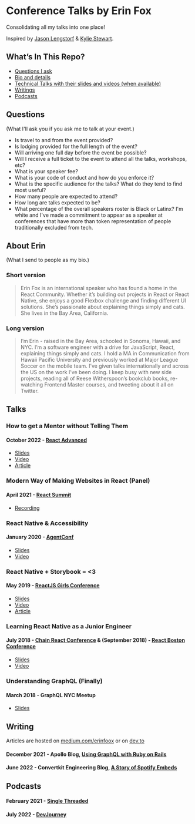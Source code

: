 # Conference Talks by Erin Fox 

Consolidating all my talks into one place!

Inspired by [Jason Lengstorf](https://lengstorf.com/) & [Kylie Stewart](https://github.com/kale-stew/talks).

## What’s In This Repo?

- [Questions I ask](#questions)
- [Bio and details](#about-erin)
- [Technical Talks with their slides and videos (when available)](#talks)
- [Writings](#writing)
- [Podcasts](#podcasts)

## Questions

(What I'll ask you if you ask me to talk at your event.)

- Is travel to and from the event provided? 
- Is lodging provided for the full length of the event? 
- Will arriving one full day before the event be possible?
- Will I receive a full ticket to the event to attend all the talks, workshops, etc?
- What is your speaker fee?
- What is your code of conduct and how do you enforce it?
- What is the specific audience for the talks? What do they tend to find most useful? 
- How many people are expected to attend?
- How long are talks expected to be?
- What percentage of the overall speakers roster is Black or Latinx? I'm white and I've made a commitment to appear as a speaker at conferences that have more than token representation of people traditionally excluded from tech. 



## About Erin

(What I send to people as my bio.)

### Short version

> Erin Fox is an international speaker who has found a home in the React Community. Whether it’s building out projects in React or React Native, she enjoys a good Flexbox challenge and finding different UI solutions. She’s passionate about explaining things simply and cats. She lives in the Bay Area, California. 
>


### Long version

> I’m Erin - raised in the Bay Area, schooled in Sonoma, Hawaii, and NYC. I’m a software engineer with a drive for JavaScript, React, explaining things simply and cats. I hold a MA in Communication from Hawaii Pacific University and previously worked at Major League Soccer on the mobile team. I’ve given talks internationally and across the US on the work I’ve been doing. I keep busy with new side projects, reading all of Reese Witherspoon’s bookclub books, re-watching Frontend Master courses, and tweeting about it all on Twitter. 
>

## Talks

### How to get a Mentor without Telling Them

#### October 2022 - [React Advanced](https://reactadvanced.com/)

- [Slides](https://docs.google.com/presentation/d/19TOX8NUu2EiH-IVC5u4GNP0xwwuuD59gUyrAG3gL6W4/edit?usp=sharing)
- [Video](https://portal.gitnation.org/contents/how-to-get-a-mentor-without-telling-them)
- [Article](https://convertkit.engineering/2022/11/13/how-to-get-a-mentor-without-telling-them/)

### Modern Way of Making Websites in React (Panel)
#### April 2021 - [React Summit](https://reactsummit.com/)
- [Recording](https://www.youtube.com/watch?v=iL_KjnHIc0o)

### React Native & Accessibility 

#### January 2020 - [AgentConf](https://agent.sh/)

- [Slides](http://bit.ly/rn-a11y)
- [Video](https://www.youtube.com/watch?v=oTHzScHpjoY&feature=youtu.be)

### React Native + Storybook = <3

#### May 2019 - [ReactJS Girls Conference](https://reactjsgirls.com/)

- [Slides](https://docs.google.com/presentation/d/1JwoN4F8qyWkpqzWxEiu1WGIl9mrDrmDyVCdlMb2skdk/edit?usp=sharing)
- [Video](https://www.youtube.com/watch?v=vYI1riChSj4)
- [Article](https://labs.mlssoccer.com/react-native-storybook-%EF%B8%8F-f22fa8676333)

### Learning React Native as a Junior Engineer

#### July 2018 - [Chain React Conference](https://infinite.red/ChainReactConf) & (September 2018) - [React Boston Conference](https://www.reactboston.com/)

- [Slides](https://docs.google.com/presentation/d/1pe6D7JhUgwKGtOa4HE7eQukNg8lzDUXBcj6YgPGjkaE/edit?usp=sharing)
- [Video](https://www.youtube.com/watch?list=PLFHvL21g9bk1skdjnKVGXREDmP_HVDj-u&time_continue=1&v=N9QAbH0JaD0)

### Understanding GraphQL (Finally)

#### March 2018 - GraphQL NYC Meetup 

- [Slides](https://docs.google.com/presentation/d/13WPnsvEr6XREmILirCrhsrZdO9UC9AOwjmrBQYdjb24/edit?usp=sharing)

## Writing 

Articles are hosted on [medium.com/erinfoox](https://medium.com/@erinfoox) or on [dev.to](https://dev.to/erinfoox)
#### December 2021 - Apollo Blog, [Using GraphQL with Ruby on Rails](https://www.apollographql.com/blog/community/backend/using-graphql-with-ruby-on-rails/)
#### June 2022 - Convertkit Engineering Blog, [A Story of Spotify Embeds](https://convertkit.engineering/2022/05/20/spotify-embeds/)

## Podcasts

#### February 2021 - [Single Threaded](https://anchor.fm/single-threaded/episodes/Erin-Fox-on-Interviewing-eqg5nn)
#### July 2022 - [DevJourney](https://devjourney.info/Guests/212-ErinFox)

